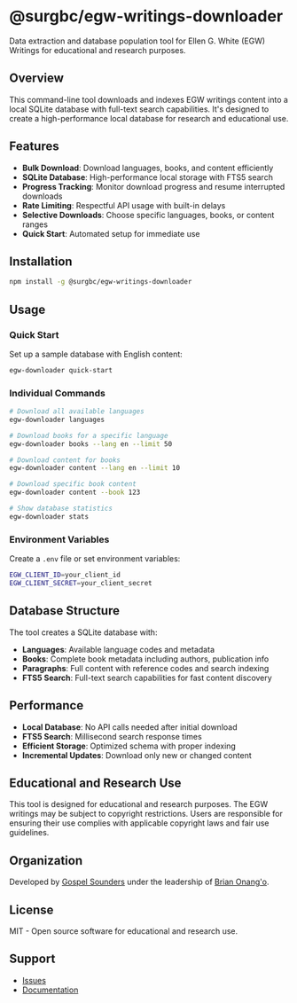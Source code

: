 # @surgbc/egw-writings-downloader

Data extraction and database population tool for Ellen G. White (EGW) Writings for educational and research purposes.

## Overview

This command-line tool downloads and indexes EGW writings content into a local SQLite database with full-text search capabilities. It's designed to create a high-performance local database for research and educational use.

## Features

- **Bulk Download**: Download languages, books, and content efficiently
- **SQLite Database**: High-performance local storage with FTS5 search
- **Progress Tracking**: Monitor download progress and resume interrupted downloads
- **Rate Limiting**: Respectful API usage with built-in delays
- **Selective Downloads**: Choose specific languages, books, or content ranges
- **Quick Start**: Automated setup for immediate use

## Installation

```bash
npm install -g @surgbc/egw-writings-downloader
```

## Usage

### Quick Start

Set up a sample database with English content:

```bash
egw-downloader quick-start
```

### Individual Commands

```bash
# Download all available languages
egw-downloader languages

# Download books for a specific language
egw-downloader books --lang en --limit 50

# Download content for books
egw-downloader content --lang en --limit 10

# Download specific book content
egw-downloader content --book 123

# Show database statistics
egw-downloader stats
```

### Environment Variables

Create a `.env` file or set environment variables:

```bash
EGW_CLIENT_ID=your_client_id
EGW_CLIENT_SECRET=your_client_secret
```

## Database Structure

The tool creates a SQLite database with:

- **Languages**: Available language codes and metadata
- **Books**: Complete book metadata including authors, publication info
- **Paragraphs**: Full content with reference codes and search indexing
- **FTS5 Search**: Full-text search capabilities for fast content discovery

## Performance

- **Local Database**: No API calls needed after initial download
- **FTS5 Search**: Millisecond search response times
- **Efficient Storage**: Optimized schema with proper indexing
- **Incremental Updates**: Download only new or changed content

## Educational and Research Use

This tool is designed for educational and research purposes. The EGW writings may be subject to copyright restrictions. Users are responsible for ensuring their use complies with applicable copyright laws and fair use guidelines.

## Organization

Developed by [Gospel Sounders](https://github.com/gospelsounders) under the leadership of [Brian Onang'o](https://github.com/surgbc).

## License

MIT - Open source software for educational and research use.

## Support

- [Issues](https://github.com/gospelsounders/egw-writings-mcp/issues)
- [Documentation](https://github.com/gospelsounders/egw-writings-mcp#readme)